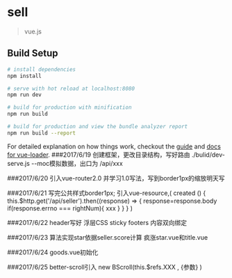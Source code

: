 # sell

> vue.js

## Build Setup

``` bash
# install dependencies
npm install

# serve with hot reload at localhost:8080
npm run dev

# build for production with minification
npm run build

# build for production and view the bundle analyzer report
npm run build --report
```

For detailed explanation on how things work, checkout the [guide](http://vuejs-templates.github.io/webpack/) and [docs for vue-loader](http://vuejs.github.io/vue-loader).
###2017/6/19
创建框架，更改目录结构，写好路由
./bulid/dev-serve.js --moc模拟数据，出口为 /api/xxx

###2017/6/20
引入vue-router2.0 并学习1.0写法，写到border1px的缩放明天写

###2017/6/21
写完公共样式border1px;
引入vue-resource,(
  created () {
    this.$http.get('/api/seller').then((response) => {
      response=response.body
      if(response.errno === rightNum){
        xxx
      }
    }
  }
)

###2017/6/22
header写好 浮层CSS sticky footers 内容双向绑定

###2017/6/23
算法实现star依据seller.score计算
疯涨star.vue和title.vue

###2017/6/24
goods.vue初始化

###2017/6/25
better-scroll引入
new BScroll(this.$refs.XXX , {参数} )
